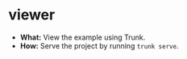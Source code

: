 # viewer

- **What:** View the example using Trunk.
- **How:** Serve the project by running `trunk serve`.
